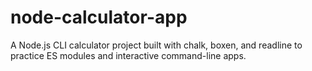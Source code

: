 # node-calculator-app
A Node.js CLI calculator project built with chalk, boxen, and readline to practice ES modules and interactive command-line apps.
